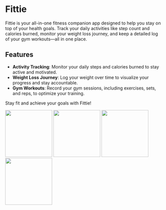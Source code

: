 # Fittie

Fittie is your all-in-one fitness companion app designed to help you stay on top of your health goals. Track your daily activities like step count and calories burned, monitor your weight loss journey, and keep a detailed log of your gym workouts—all in one place.

## Features

- **Activity Tracking**: Monitor your daily steps and calories burned to stay active and motivated.
- **Weight Loss Journey**: Log your weight over time to visualize your progress and stay accountable.
- **Gym Workouts**: Record your gym sessions, including exercises, sets, and reps, to optimize your training.

Stay fit and achieve your goals with Fittie!

<p float="left">
  <img src="https://github.com/user-attachments/assets/1ee97ee2-3c94-4a8c-b34a-a2c9b1808878" width="150" />
  <img src="https://github.com/user-attachments/assets/eca14d67-f26a-4d8d-ab89-a519b6fb40e7" width="150" />
  <img src="https://github.com/user-attachments/assets/59eded62-d06b-43e4-82eb-90277ee4a590" width="150" />
 <img src="[https://user-images.githubusercontent.com/80175028/202476026-d97af637-04a2-4fba-9ed7-d3bed244f9f0.png](https://github.com/user-attachments/assets/09ba25a7-d7e3-45c6-8655-80e0c27643eb)" width="150" />
</p>
